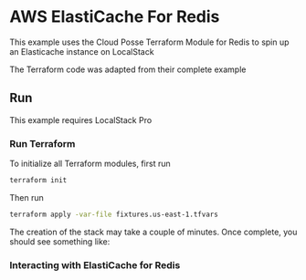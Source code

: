 # AWS ElastiCache For Redis

This example uses the Cloud Posse Terraform Module for Redis to spin up an Elasticache instance on LocalStack

The Terraform code was adapted from their complete example

## Run

This example requires LocalStack Pro

### Run Terraform

To initialize all Terraform modules, first run

```sh
terraform init
```

Then run 

```sh
terraform apply -var-file fixtures.us-east-1.tfvars
```

The creation of the stack may take a couple of minutes. Once complete, you should see something like:


### Interacting with ElastiCache for Redis